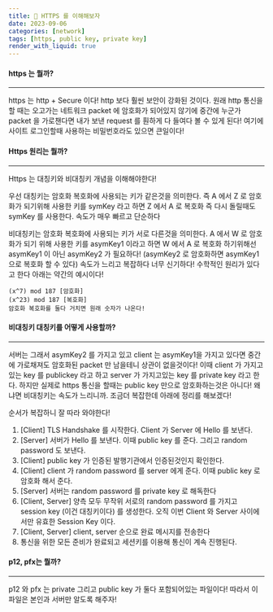 ```yaml
---
title: 🌄 HTTPS 를 이해해보자
date: 2023-09-06
categories: [network]
tags: [https, public key, private key]
render_with_liquid: true
---
```

#### https 는 뭘까?
---
https 는 http + Secure 이다! http 보다 훨씬 보안이 강화된 것이다. 원래 http 통신을 할 때는 오고가는 네트워크 packet 에 암호화가 되어있지 않기에 중간에 누군가 packet 을 가로챈다면 내가 보낸 request 를 훤하게 다 들여다 볼 수 있게 된다!
여기에 사이트 로그인할때 사용하는 비밀번호라도 있으면 큰일이다!

#### Https 원리는 뭘까?
---
Https 는 대칭키와 비대칭키 개념을 이해해야한다!

우선 대칭키는 암호화 복호화에 사용되는 키가 같은것을 의미한다. 즉
A 에서 Z 로 암호화가 되기위해 사용한 키를 symKey 라고 하면 
Z 에서 A 로 복호화 즉 다시 돌릴때도 symKey 를 사용한다.
속도가 매우 빠르고 단순하다

비대칭키는 암호화 복호화에 사용되는 키가 서로 다른것을 의미한다.
A 에서 W 로 암호화가 되기 위해 사용한 키를 asymKey1 이라고 하면
W 에서 A 로 복호화 하기위해선 asymKey1 이 아닌 asymKey2 가 필요하다!
(asymKey2 로 암호화하면 asymKey1 으로 복호화 할 수 있다)
속도가 느리고 복잡하다
너무 신기하다! 수학적인 원리가 있다고 한다 아래는 약간의 예시이다!

```
(x^7) mod 187 [암호화]
(x^23) mod 187 [복호화]
암호화 복호화를 둘다 거치면 원래 숫자가 나온다!
```

#### 비대칭키 대칭키를 어떻게 사용할까?
---
서버는 그래서 asymKey2 를 가지고 있고 client 는 asymKey1을 가지고 있다면 중간에 가로채져도 암호화된 packet 만 남을테니 상관이 없을것이다! 이때 client 가 가지고 있는 key 를 publickey 라고 하고 server 가 가지고있는 key 를 private key 라고 한다.
하지만 실제로 https 통신을 할때는 public key 만으로 암호화하는것은 아니다! 왜냐면 비대칭키는 속도가 느리니까. 조금더 복잡한데 아래에 정리를 해보겠다!


순서가 복잡하니 잘 따라 와야한다! 
1. [Client] TLS Handshake 를 시작한다. Client 가 Server 에 Hello 를 보낸다.
2. [Server] 서버가 Hello 를 보낸다. 이때 public key 를 준다. 그리고 random password 도 보낸다.
3. [Client] public key 가 인증된 발행기관에서 인증된것인지 확인한다.
4. [Client] client 가 random password 를 server 에게 준다. 이때 public key 로 암호화 해서 준다.
5. [Server] 서버는 random password 를 private key 로 해독한다
6. [Client, Server] 양측 모두 무작위 서로의 random password 를 가지고 session key (이건 대칭키이다) 를 생성한다. 오직 이번 Client 와 Server 사이에서만 유효한 Session Key 이다.
7. [Client, Server] client, server 순으로 완료 메시지를 전송한다
8. 통신을 위한 모든 준비가 완료되고 세션키를 이용해 통신이 계속 진행된다.


#### p12, pfx는 뭘까?
---
p12 와 pfx 는 private 그리고 public key 가 둘다 포함되어있는 파일이다! 따라서 이 파일은 본인과 서버만 알도록 해주자!